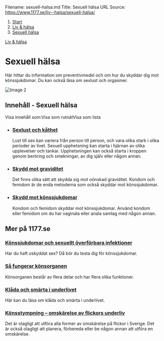 Filename: sexuell-halsa.md
Title: Sexuell hälsa
URL Source: https://www.1177.se/liv--halsa/sexuell-halsa/

1.  [Start](https://www.1177.se/)
2.  [Liv & hälsa](https://www.1177.se/liv--halsa/)
3.  [Sexuell hälsa](https://www.1177.se/liv--halsa/sexuell-halsa/)

[Liv & hälsa](https://www.1177.se/liv--halsa/)

Sexuell hälsa
=============

Här hittar du information om preventivmedel och om hur du skyddar dig mot könssjukdomar. Du kan också läsa om sexlust och orgasmer.

![Image 2](https://www.1177.se/globalassets/1177/nationell/media/fotografier/halsa/sexuell-halsa/puss3.jpg?saved=2021-05-27+02:33)

Innehåll - Sexuell hälsa
------------------------

Visa innehåll som:Visa som rutnätVisa som lista

*   ### [Sexlust och kåthet](https://www.1177.se/liv--halsa/sexuell-halsa/sexlust-och-kathet/)
    
    Lust till sex kan variera från person till person, och vara olika stark i olika perioder av livet. Sexuell upphetsning kan starta i hjärnan av olika upplevelser och tankar. Upphetsningen kan också starta i kroppen genom beröring och smekningar, av dig själv eller någon annan.
    
*   ### [Skydd mot graviditet](https://www.1177.se/liv--halsa/sexuell-halsa/skydd-mot-graviditet/)
    
    Det finns olika sätt att skydda sig mot oönskad graviditet. Kondom och femidom är de enda metoderna som också skyddar mot könssjukdomar.
    
*   ### [Skydd mot könssjukdomar](https://www.1177.se/liv--halsa/sexuell-halsa/skydd-mot-konssjukdomar/)
    
    Kondom och femidom skyddar mot könssjukdomar. Använd kondom eller femidom om du har vaginala eller anala samlag med någon annan.
    

Mer på 1177.se
--------------

### [Könssjukdomar och sexuellt överförbara infektioner](https://www.1177.se/sjukdomar--besvar/konsorgan/konssjukdomar/)

Har du haft oskyddat sex? Då bör du testa dig för könssjukdomar.

### [Så fungerar könsorganen](https://www.1177.se/liv--halsa/sa-fungerar-kroppen/sa-fungerar-konsorganen/)

Könsorganen består av flera delar och har flera olika funktioner.

### [Klåda och smärta i underlivet](https://www.1177.se/sjukdomar--besvar/konsorgan/klada-och-smarta-i-underlivet/)

Här kan du läsa om klåda och smärta i underlivet.

### [Könsstympning – omskärelse av flickors underliv](https://www.1177.se/sjukdomar--besvar/konsorgan/konsstympning--omskarelse-av-flickors-underliv/)

Det är olagligt att utföra alla former av omskärelse på flickor i Sverige. Det är också olagligt att planera, förbereda eller be någon annan att utföra en omskärelse.
